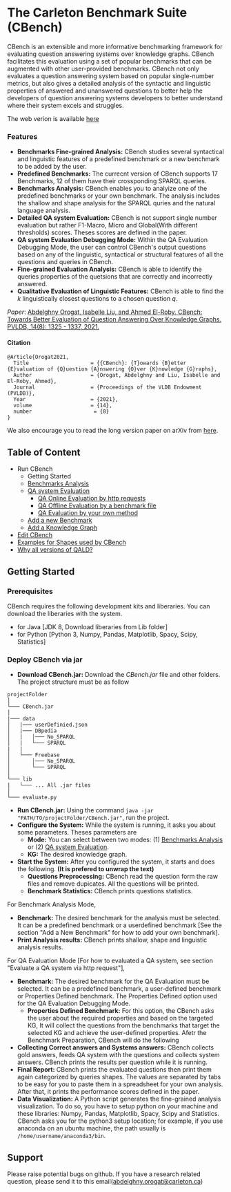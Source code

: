 # The Carleton Benchmark Suite (CBench)
CBench is an extensible and more informative benchmarking framework for evaluating question answering systems over knowledge graphs. CBench facilitates this evaluation using a set of popular benchmarks that can be augmented with other user-provided benchmarks. CBench not only evaluates a question answering system
based on popular single-number metrics, but also gives a detailed analysis of the syntactic and linguistic properties of answered and unanswered questions to better help the developers of question answering systems developers to better understand where their system excels and struggles.

The web verion is available [here](https://github.com/aorogat/CBench-Web-Interface)

### Features
* __Benchmarks Fine-grained Analysis:__ CBench studies several syntactical and linguistic features of a predefined benchmark or a new benchmark to be added by the user.
* __Predefined Benchmarks:__ The currecnt version of CBench supports 17 Benchmarks, 12 of them have their crossponding SPARQL queries.
* __Benchmarks Analysis:__ CBench enables you to analyize one of the predefined benchmarks or your own benchmark. The analysis includes the shallow and shape analysis for the SPARQL quries and the natural language analysis.
* __Detailed QA system Evaluation:__ CBench is not support single number evaluation but rather F1-Macro, Micro and Global(With different thresholds) scores. Theses scores are defined in the paper.
* __QA system Evaluation Debugging Mode:__ Within the QA Evaluation Debugging Mode, the user can control CBench's output questions based on any of the linguistic, syntactical or structural features of all the questions and queries in CBench.
* __Fine-grained Evaluation Analysis:__ CBench is able to identify the queries properties of the quetsions that are correctly and incorrectly answered.
* __Qualitative Evaluation of Linguistic Features:__ CBench is able to find the *k* linguistically closest questions to a chosen question *q*.

*Paper*: [Abdelghny Orogat, Isabelle Liu, and Ahmed El-Roby. CBench: Towards
Better Evaluation of Question Answering Over Knowledge Graphs. PVLDB,
14(8): 1325 - 1337, 2021.](https://vldb.org/pvldb/vol14/p1325-orogat.pdf)
#### Citation 
```
@Article{Orogat2021,
  Title                    = {{CBench}: {T}owards {B}etter {E}valuation of {Q}uestion {A}nswering {O}ver {K}nowledge {G}raphs},
  Author                   = {Orogat, Abdelghny and Liu, Isabelle and El-Roby, Ahmed},
  Journal                  = {Proceedings of the VLDB Endowment (PVLDB)},
  Year                     = {2021},
  volume                   = {14},
  number                    = {8}
}
```
We also encourage you to read the long version paper on arXiv from [here](https://arxiv.org/abs/2105.00811).


## Table of Content
* Run CBench
  * Getting Started
  * [Benchmarks Analysis](https://github.com/aelroby/CBench/blob/master/Analysis/README.md)
  * [QA system Evaluation](https://github.com/aelroby/CBench/tree/master/Evaluation)
    * [QA Online Evaluation by http requests](https://github.com/aorogat/CBench/blob/master/Evaluation/httpEvaluation.md)
    * [QA Offline Evaluation by a benchmark file](https://github.com/aorogat/CBench/blob/master/Evaluation/fileEvaluation.md)
    * [QA Evaluation by your own method](https://github.com/aorogat/CBench/blob/master/Evaluation/customizedEvaluation.md)
  * [Add a new Benchmark](https://github.com/aorogat/CBench/blob/master/newBenchmark.md)
  * [Add a Knowledge Graph](https://github.com/aorogat/CBench/blob/master/addKG.md)
* [Edit CBench](https://github.com/aorogat/CBench/blob/master/editCBench.md)
* [Examples for Shapes used by CBench](https://github.com/aorogat/CBench/tree/master/Shapes)
* [Why all versions of QALD?](https://github.com/aorogat/CBench/blob/master/whyAllQALDs.md)


## Getting Started

### Prerequisites
CBench requires the following development kits and liberaries. You can download the liberaries with the system.
* for Java [JDK 8, Download liberaries from Lib folder]
* for Python [Python 3, Numpy, Pandas, Matplotlib, Spacy, Scipy, Statistics]

### Deploy CBench via jar
* __Download CBench.jar:__ Download the *CBench.jar* file and other folders. The project structure must be as follow
```
projectFolder
│   
└─── CBench.jar
│
|─── data
│   |─── userDefinied.json
│   |─── DBpedia
│   |   │─── No_SPARQL
│   |   └─── SPARQL
|   |
│   └─── Freebase
│       │─── No_SPARQL
│       └─── SPARQL
│
└─── lib
|   └─── ... All .jar files
│   
└─── evaluate.py

```
*  __Run CBench.jar:__ Using the command ``` java -jar "PATH/TO/projectFolder/CBench.jar" ```, run the project.
* __Configure the System:__ While the system is running, it asks you about some parameters. Theses parameters are
  * __Mode:__ You can select between two modes: (1) [Benchmarks Analysis](https://github.com/aelroby/CBench/blob/master/Analysis/README.md) or (2) [QA system Evaluation](https://github.com/aelroby/CBench/tree/master/Evaluation).
  * __KG:__ The desired knowledge graph.
* __Start the System:__ After you configured the system, it starts and does the following. __(It is prefered to unwrap the text)__
  * __Questions Preprocessing:__ CBench read the question form the raw files and remove dupicates. All the questions will be printed.
  * __Benchmark Statistics:__ CBench prints questions statistics.

For Benchmark Analysis Mode,
  * __Benchmark:__ The desired benchmark for the analysis must be selected. It can be a predefined benchmark or a userdefined benchmark [See the section "Add a New Benchmark" for how to add your own benchmark].
  * __Print Analysis results:__ CBench prints shallow, shape and linguistic analysis results. 

For QA Evaluation Mode [For how to evaluated a QA system, see section "Evaluate a QA system  via http request"],
  * __Benchmark:__ The desired benchmark for the QA Evaluation must be selected. It can be a predefined benchmark, a user-defined benchmark or Properties Defined benchmark. The Properties Defined option used for the QA Evaluation Debugging Mode.
    * __Properties Defined Benchmark:__ For this option, the CBench asks the user about the required properties and based on the targeted KG, It will collect the questions from the benchmarks that target the selected KG and achieve the user-defined properties. 
Afetr the Benchmark Preparation, CBench will do the following
  * __Collecting Correct answers and Systems answers:__ CBench collects gold answers, feeds QA system with the questions and collects system answers. CBench prints the results per question while it is running.
  * __Final Report:__ CBench prints the evaluated questions then print them again categorized by queries shapes. The values are separated by tabs to be easy for you to paste them in a spreadsheet for your own analysis. After that, it prints the performance scores defined in the paper.
  * __Data Visualization:__ A Python script generates the fine-grained analysis visualization. To do so, you have to setup python on your machine and these libraries: Numpy, Pandas, Matplotlib, Spacy, Scipy and Statistics. CBench asks you for the python3 setup location; for example, if you use anaconda on an ubuntu machine, the path usually is ``` /home/username/anaconda3/bin ```.


## Support
Please raise potential bugs on github. If you have a research related question, please send it to this email(abdelghny.orogat@carleton.ca)



